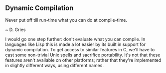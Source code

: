 ## Dynamic Compilation

Never put off till run-time what you can do at compile-time.

~ D. Gries

I would go one step further: don't evaluate what you can compile. In languages like Lisp this is made a lot easier by its built in support for dynamic compilation. To get access to similar features in C, we'll have to cast some non-trivial Unix spells and sacrifice portability. It's not that these features aren't available on other platforms; rather that they're implemented in slightly different ways, using different names.